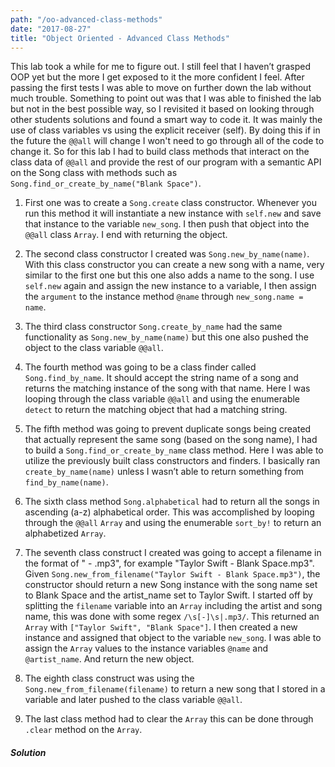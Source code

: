 ```yaml
---
path: "/oo-advanced-class-methods"
date: "2017-08-27"
title: "Object Oriented - Advanced Class Methods"
---
```


This lab took a while for me to figure out. I still feel that I haven’t grasped OOP yet but the more I get exposed to it the more confident I feel. After passing the first tests I was able to move on further down the lab without much trouble. Something to point out was that I was able to finished the lab but not in the best possible way, so I revisited it based on looking through other students solutions and found a smart way to code it. It was mainly the use of class variables vs using the explicit receiver (self). By doing this if in the future the `@@all` will change I won't need to go through all of the code to change it. So for this lab I had to build class methods that interact on the class data of `@@all` and provide the rest of our program with a semantic API on the Song class with methods such as `Song.find_or_create_by_name("Blank Space")`.

1. First one was to create a `Song.create` class constructor. Whenever you run this method it will instantiate a new instance with `self.new` and save that instance to the variable `new_song`. I then push that object into the `@@all` class `Array`. I end with returning the object.

2. The second class constructor I created was `Song.new_by_name(name)`. With this class constructor you can create a new song with a name, very similar to the first one but this one also adds a name to the song. I use `self.new` again and assign the new instance to a variable, I then assign the `argument` to the instance method `@name` through `new_song.name = name`.

3. The third class constructor `Song.create_by_name` had the same functionality as `Song.new_by_name(name)` but this one also pushed the object to the class variable `@@all`.

4. The fourth method was going to be a class finder called `Song.find_by_name`. It should accept the string name of a song and returns the matching instance of the song with that name. Here I was looping through the class variable `@@all` and using the enumerable `detect` to return the matching object that had a matching string.

5. The fifth method was going to prevent duplicate songs being created that actually represent the same song (based on the song name), I had to build a `Song.find_or_create_by_name` class method. Here I was able to utilize the previously built class constructors and finders. I basically ran `create_by_name(name)` unless I wasn’t able to return something from `find_by_name(name)`.

6. The sixth class method `Song.alphabetical` had to return all the songs in ascending (a-z) alphabetical order. This was accomplished by looping through the `@@all` `Array` and using the enumerable `sort_by!` to return an alphabetized `Array`.

7. The seventh class construct I created was going to accept a filename in the format of " - .mp3", for example "Taylor Swift - Blank Space.mp3". Given `Song.new_from_filename("Taylor Swift - Blank Space.mp3")`, the constructor should return a new Song instance with the song name set to Blank Space and the artist_name set to Taylor Swift. I started off by splitting the `filename` variable into an `Array` including the artist and song name, this was done with some regex `/\s[-]\s|.mp3/`. This returned an `Array` with `["Taylor Swift", "Blank Space"]`. I then created a new instance and assigned that object to the variable `new_song`. I was able to assign the `Array` values to the instance variables `@name` and `@artist_name`. And return the new object.

8. The eighth class construct was using the `Song.new_from_filename(filename)` to return a new song that I stored in a variable and later pushed to the class variable `@@all`.

9. The last class method had to clear the `Array` this can be done through `.clear` method on the `Array`.

##### Solution
<script src="https://gist.github.com/scarsam/caf04ff4fee0a9675675b39ba8351774.js"></script>
